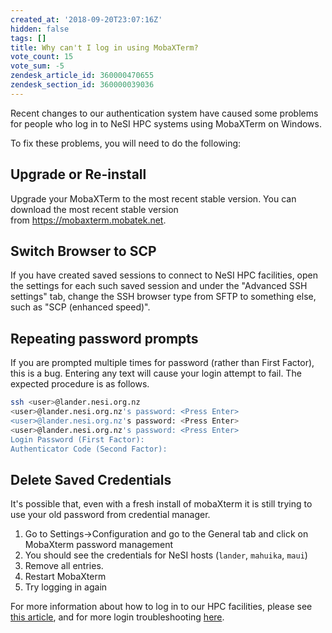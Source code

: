 ```yaml
---
created_at: '2018-09-20T23:07:16Z'
hidden: false
tags: []
title: Why can't I log in using MobaXTerm?
vote_count: 15
vote_sum: -5
zendesk_article_id: 360000470655
zendesk_section_id: 360000039036
---
```


Recent changes to our authentication system have caused some problems
for people who log in to NeSI HPC systems using MobaXTerm on Windows.

To fix these problems, you will need to do the following:

## Upgrade or Re-install

Upgrade your MobaXTerm to the most recent stable version. You can
download the most recent stable version
from <https://mobaxterm.mobatek.net>.

## Switch Browser to SCP

If you have created saved sessions to connect to NeSI HPC facilities,
open the settings for each such saved session and under the "Advanced
SSH settings" tab, change the SSH browser type from SFTP to something
else, such as "SCP (enhanced speed)".

## Repeating password prompts

If you are prompted multiple times for password (rather than First
Factor), this is a bug. Entering any text will cause your login attempt
to fail. The expected procedure is as follows.

```sh
ssh <user>@lander.nesi.org.nz
<user>@lander.nesi.org.nz's password: <Press Enter> 
<user>@lander.nesi.org.nz's password: <Press Enter> 
<user>@lander.nesi.org.nz's password: <Press Enter>
Login Password (First Factor):
Authenticator Code (Second Factor):
```

## Delete Saved Credentials

It's possible that, even with a fresh install of mobaXterm it is still
trying to use your old password from credential manager.

1. Go to Settings-&gt;Configuration and go to the General tab and click
    on MobaXterm password management
2. You should see the credentials for NeSI hosts (`lander`, `mahuika`,
    `maui`)
3. Remove all entries.
4. Restart MobaXterm
5. Try logging in again

For more information about how to log in to our HPC facilities, please
see [this
article](https://support.nesi.org.nz/hc/articles/360000161315-Logging-in-to-the-HPCs),
and for more login troubleshooting
[here](../../General/FAQs/Login_Troubleshooting.md).
